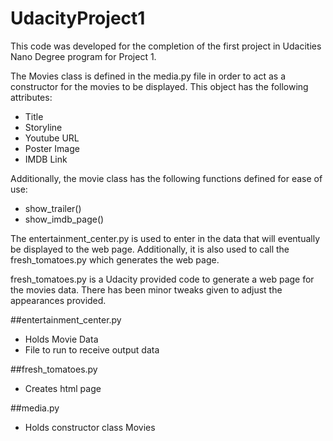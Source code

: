 # UdacityProject1
This code was developed for the completion of the first project in Udacities Nano Degree program for Project 1.

The Movies class is defined in the media.py file in order to act as a constructor for the movies to be displayed. This object has the following attributes:
- Title
- Storyline
- Youtube URL
- Poster Image
- IMDB Link

Additionally, the movie class has the following functions defined for ease of use:
- show_trailer()
- show_imdb_page()

The entertainment_center.py is used to enter in the data that will eventually be displayed to the web page. Additionally, it is also used to call the fresh_tomatoes.py which generates the web page.

fresh_tomatoes.py is a Udacity provided code to generate a web page for the movies data. There has been minor tweaks given to adjust the appearances provided.

##entertainment_center.py

- Holds Movie Data
- File to run to receive output data

##fresh_tomatoes.py

- Creates html page

##media.py

- Holds constructor class Movies

